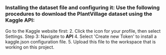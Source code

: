 
### Installing the dataset file and configuring it: Use the following procedures to download the PlantVillage dataset using the Kaggle API:
  Go to the Kaggle website first:
  2. Click the icon for your profile, then select Settings.
  Step 3: Navigate to **API**
  4. Select 'Create new Token' to install a kaggle.json configuration file.
  5. Upload this file to the workspace that is working on this project.


